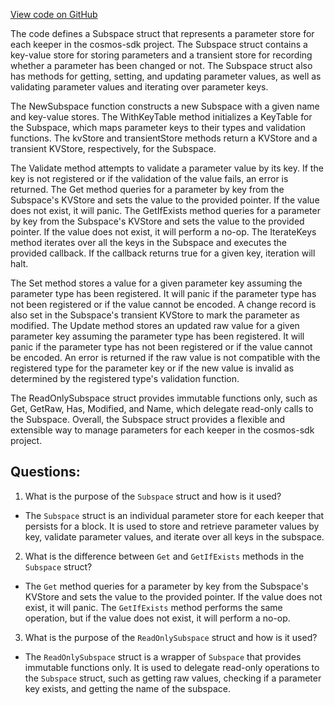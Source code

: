 [View code on GitHub](https://github.com/cosmos/cosmos-sdk.git/x/params/types/subspace.go)

The code defines a Subspace struct that represents a parameter store for each keeper in the cosmos-sdk project. The Subspace struct contains a key-value store for storing parameters and a transient store for recording whether a parameter has been changed or not. The Subspace struct also has methods for getting, setting, and updating parameter values, as well as validating parameter values and iterating over parameter keys.

The NewSubspace function constructs a new Subspace with a given name and key-value stores. The WithKeyTable method initializes a KeyTable for the Subspace, which maps parameter keys to their types and validation functions. The kvStore and transientStore methods return a KVStore and a transient KVStore, respectively, for the Subspace.

The Validate method attempts to validate a parameter value by its key. If the key is not registered or if the validation of the value fails, an error is returned. The Get method queries for a parameter by key from the Subspace's KVStore and sets the value to the provided pointer. If the value does not exist, it will panic. The GetIfExists method queries for a parameter by key from the Subspace's KVStore and sets the value to the provided pointer. If the value does not exist, it will perform a no-op. The IterateKeys method iterates over all the keys in the Subspace and executes the provided callback. If the callback returns true for a given key, iteration will halt.

The Set method stores a value for a given parameter key assuming the parameter type has been registered. It will panic if the parameter type has not been registered or if the value cannot be encoded. A change record is also set in the Subspace's transient KVStore to mark the parameter as modified. The Update method stores an updated raw value for a given parameter key assuming the parameter type has been registered. It will panic if the parameter type has not been registered or if the value cannot be encoded. An error is returned if the raw value is not compatible with the registered type for the parameter key or if the new value is invalid as determined by the registered type's validation function.

The ReadOnlySubspace struct provides immutable functions only, such as Get, GetRaw, Has, Modified, and Name, which delegate read-only calls to the Subspace. Overall, the Subspace struct provides a flexible and extensible way to manage parameters for each keeper in the cosmos-sdk project.
## Questions: 
 1. What is the purpose of the `Subspace` struct and how is it used?
- The `Subspace` struct is an individual parameter store for each keeper that persists for a block. It is used to store and retrieve parameter values by key, validate parameter values, and iterate over all keys in the subspace.

2. What is the difference between `Get` and `GetIfExists` methods in the `Subspace` struct?
- The `Get` method queries for a parameter by key from the Subspace's KVStore and sets the value to the provided pointer. If the value does not exist, it will panic. The `GetIfExists` method performs the same operation, but if the value does not exist, it will perform a no-op.

3. What is the purpose of the `ReadOnlySubspace` struct and how is it used?
- The `ReadOnlySubspace` struct is a wrapper of `Subspace` that provides immutable functions only. It is used to delegate read-only operations to the `Subspace` struct, such as getting raw values, checking if a parameter key exists, and getting the name of the subspace.